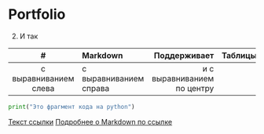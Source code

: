 # Portfolio

2. И так

| # | Markdown | Поддерживает | Таблицы |
| :-: | :-------------------- | ---------------------: |:---------------------------:|
| с выравниванием слева | с выравниванием справа | и с выравниванием по центру |

```python
print("Это фрагмент кода на python")
```
[Текст ссылки](адрес://ссылки.здесь "Заголовок ссылки")
[Подробнее о Markdown по ссылке](https://daringfireball.net/projects/markdown/)

